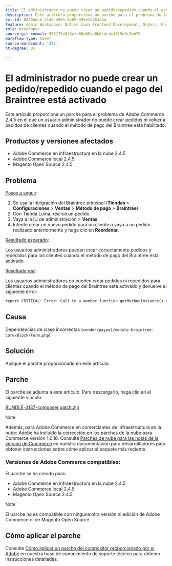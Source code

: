 ```yaml
---
title: El administrador no puede crear un pedido/repedido cuando el pago del Braintree está activado
description: Este artículo proporciona un parche para el problema de Adobe Commerce 2.4.5 en el que un usuario administrador no puede crear pedidos ni volver a pedidos de clientes cuando el método de pago del Braintree está habilitado.
exl-id: 8840aecb-21d9-4965-8c09-395e2d263aaa
feature: Admin Workspace, Native Luma Frontend Development, Orders, Payments
role: Developer
source-git-commit: 958179e0f3efe08e65ea8b0c4c4e1015e3c5bb76
workflow-type: tm+mt
source-wordcount: '327'
ht-degree: 0%

---
```


# El administrador no puede crear un pedido/repedido cuando el pago del Braintree está activado

Este artículo proporciona un parche para el problema de Adobe Commerce 2.4.5 en el que un usuario administrador no puede crear pedidos ni volver a pedidos de clientes cuando el método de pago del Braintree está habilitado.

## Productos y versiones afectados

* Adobe Commerce en infraestructura en la nube 2.4.5
* Adobe Commerce local 2.4.5
* Magento Open Source 2.4.5

## Problema

<u>Pasos a seguir</u>:

1. Se usa la integración del Braintree principal (**Tiendas** > **Configuraciones** > **Ventas** > **Método de pago** > **Braintree**).
1. Con Tienda Luma, realice un pedido.
1. Vaya a la IU de administración > **Ventas**.
1. Intente crear un nuevo pedido para un cliente o vaya a un pedido realizado anteriormente y haga clic en **Reordenar**.

<u>Resultado esperado</u>:

Los usuarios administradores pueden crear correctamente pedidos y repedidos para los clientes cuando el método de pago del Braintree está activado.

<u>Resultado real</u>:

Los usuarios administradores no pueden crear pedidos ni repedidos para clientes cuando el método de pago del Braintree está activado y devuelve el siguiente error:

```bash
report.CRITICAL: Error: Call to a member function getMethodInstance() on null in /app/vendor/paypal/module-braintree-core/Block/Form.php:174
```

## Causa

Dependencias de clase incorrectas (`vendor/paypal/module-braintree-core/Block/Form.php`)

## Solución

Aplique el parche proporcionado en este artículo.

## Parche

El parche se adjunta a este artículo. Para descargarlo, haga clic en el siguiente vínculo:

[BUNDLE-3137-composer.patch.zip](assets/BUNDLE-3137-composer.patch.zip)

>[!NOTE]
>
>Además, para Adobe Commerce en comerciantes de infraestructura en la nube: Adobe ha incluido la corrección en los parches de la nube para Commerce versión 1.0.18. Consulte [Parches de nube para las notas de la versión de Commerce](https://devdocs.magento.com/cloud/release-notes/mcp-release-notes.html) en nuestra documentación para desarrolladores para obtener instrucciones sobre cómo aplicar el paquete más reciente.

### Versiones de Adobe Commerce compatibles:

El parche se ha creado para:

* Adobe Commerce en infraestructura en la nube 2.4.5
* Adobe Commerce local 2.4.5
* Magento Open Source 2.4.5

>[!NOTE]
>
>El parche no es compatible con ninguna otra versión ni edición de Adobe Commerce ni de Magento Open Source.

## Cómo aplicar el parche

Consulte [Cómo aplicar un parche del compositor proporcionado por el Adobe](/help/how-to/general/how-to-apply-a-composer-patch-provided-by-magento.md) en nuestra base de conocimiento de soporte técnico para obtener instrucciones detalladas.
